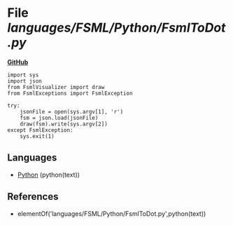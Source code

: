 # File _languages/FSML/Python/FsmlToDot.py_
**[GitHub](https://github.com/softlang/yas/blob/master/languages/FSML/Python/FsmlToDot.py)**
```
import sys
import json
from FsmlVisualizer import draw
from FsmlExceptions import FsmlException

try:
    jsonFile = open(sys.argv[1], 'r')
    fsm = json.load(jsonFile)
    draw(fsm).write(sys.argv[2])
except FsmlException:
    sys.exit(1)
```

## Languages
* [Python](../languages/Python.md) (python(text))

## References
* elementOf('languages/FSML/Python/FsmlToDot.py',python(text))
